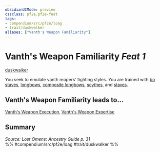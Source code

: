 ```yaml
---
obsidianUIMode: preview
cssclass: pf2e,pf2e-feat
tags:
- compendium/src/pf2e/loag
- trait/duskwalker
aliases: ["Vanth's Weapon Familiarity"]
---
```

# Vanth's Weapon Familiarity  *Feat 1*  
[duskwalker](duskwalker-apg.md "Duskwalker Ancestry & Heritage Trait")  


You seek to emulate vanth reapers' fighting styles. You are trained with [bo staves](bo-staff.md), [longbows](longbow.md), [composite longbows](composite-longbow.md), [scythes](scythe.md), and [staves](Reference/Compendium/Equipment/Items/staff.md).

## Vanth's Weapon Familiarity leads to...

[Vanth's Weapon Execution](vanths-weapon-execution-loag.md), [Vanth's Weapon Expertise](vanths-weapon-expertise-loag.md)

## Summary

*Source: Lost Omens: Ancestry Guide p. 31*  
%% #compendium/src/pf2e/loag #trait/duskwalker %%